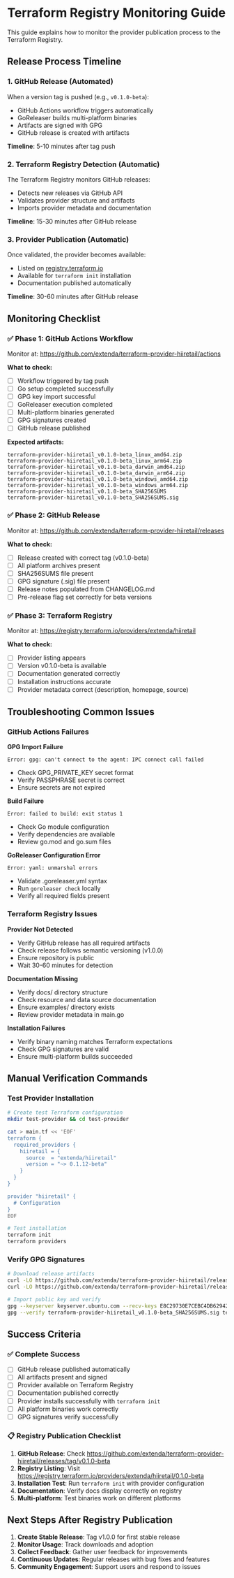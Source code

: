 # Terraform Registry Monitoring Guide

This guide explains how to monitor the provider publication process to the Terraform Registry.

## Release Process Timeline

### 1. GitHub Release (Automated)
When a version tag is pushed (e.g., `v0.1.0-beta`):
- GitHub Actions workflow triggers automatically
- GoReleaser builds multi-platform binaries
- Artifacts are signed with GPG
- GitHub release is created with artifacts

**Timeline**: 5-10 minutes after tag push

### 2. Terraform Registry Detection (Automatic)
The Terraform Registry monitors GitHub releases:
- Detects new releases via GitHub API
- Validates provider structure and artifacts
- Imports provider metadata and documentation

**Timeline**: 15-30 minutes after GitHub release

### 3. Provider Publication (Automatic)
Once validated, the provider becomes available:
- Listed on [registry.terraform.io](https://registry.terraform.io/providers/extenda/hiiretail)
- Available for `terraform init` installation
- Documentation published automatically

**Timeline**: 30-60 minutes after GitHub release

## Monitoring Checklist

### ✅ Phase 1: GitHub Actions Workflow
Monitor at: https://github.com/extenda/terraform-provider-hiiretail/actions

**What to check:**
- [ ] Workflow triggered by tag push
- [ ] Go setup completed successfully  
- [ ] GPG key import successful
- [ ] GoReleaser execution completed
- [ ] Multi-platform binaries generated
- [ ] GPG signatures created
- [ ] GitHub release published

**Expected artifacts:**
```
terraform-provider-hiiretail_v0.1.0-beta_linux_amd64.zip
terraform-provider-hiiretail_v0.1.0-beta_linux_arm64.zip
terraform-provider-hiiretail_v0.1.0-beta_darwin_amd64.zip
terraform-provider-hiiretail_v0.1.0-beta_darwin_arm64.zip
terraform-provider-hiiretail_v0.1.0-beta_windows_amd64.zip
terraform-provider-hiiretail_v0.1.0-beta_windows_arm64.zip
terraform-provider-hiiretail_v0.1.0-beta_SHA256SUMS
terraform-provider-hiiretail_v0.1.0-beta_SHA256SUMS.sig
```

### ✅ Phase 2: GitHub Release
Monitor at: https://github.com/extenda/terraform-provider-hiiretail/releases

**What to check:**
- [ ] Release created with correct tag (v0.1.0-beta)
- [ ] All platform archives present
- [ ] SHA256SUMS file present
- [ ] GPG signature (.sig) file present
- [ ] Release notes populated from CHANGELOG.md
- [ ] Pre-release flag set correctly for beta versions

### ✅ Phase 3: Terraform Registry
Monitor at: https://registry.terraform.io/providers/extenda/hiiretail

**What to check:**
- [ ] Provider listing appears
- [ ] Version v0.1.0-beta is available
- [ ] Documentation generated correctly
- [ ] Installation instructions accurate
- [ ] Provider metadata correct (description, homepage, source)

## Troubleshooting Common Issues

### GitHub Actions Failures

**GPG Import Failure**
```
Error: gpg: can't connect to the agent: IPC connect call failed
```
- Check GPG_PRIVATE_KEY secret format
- Verify PASSPHRASE secret is correct
- Ensure secrets are not expired

**Build Failure**
```
Error: failed to build: exit status 1
```
- Check Go module configuration
- Verify dependencies are available
- Review go.mod and go.sum files

**GoReleaser Configuration Error**
```
Error: yaml: unmarshal errors
```
- Validate .goreleaser.yml syntax
- Run `goreleaser check` locally
- Verify all required fields present

### Terraform Registry Issues

**Provider Not Detected**
- Verify GitHub release has all required artifacts
- Check release follows semantic versioning (v1.0.0)
- Ensure repository is public
- Wait 30-60 minutes for detection

**Documentation Missing**
- Verify docs/ directory structure
- Check resource and data source documentation
- Ensure examples/ directory exists
- Review provider metadata in main.go

**Installation Failures**
- Verify binary naming matches Terraform expectations
- Check GPG signatures are valid
- Ensure multi-platform builds succeeded

## Manual Verification Commands

### Test Provider Installation
```bash
# Create test Terraform configuration
mkdir test-provider && cd test-provider

cat > main.tf << 'EOF'
terraform {
  required_providers {
    hiiretail = {
      source  = "extenda/hiiretail"
      version = "~> 0.1.12-beta"
    }
  }
}

provider "hiiretail" {
  # Configuration
}
EOF

# Test installation
terraform init
terraform providers
```

### Verify GPG Signatures
```bash
# Download release artifacts
curl -LO https://github.com/extenda/terraform-provider-hiiretail/releases/download/v0.1.0-beta/terraform-provider-hiiretail_v0.1.0-beta_SHA256SUMS
curl -LO https://github.com/extenda/terraform-provider-hiiretail/releases/download/v0.1.0-beta/terraform-provider-hiiretail_v0.1.0-beta_SHA256SUMS.sig

# Import public key and verify
gpg --keyserver keyserver.ubuntu.com --recv-keys E8C29730E7CEBC4DB6294298F9549AA602E3C9DC
gpg --verify terraform-provider-hiiretail_v0.1.0-beta_SHA256SUMS.sig terraform-provider-hiiretail_v0.1.0-beta_SHA256SUMS
```

## Success Criteria

### ✅ Complete Success
- [ ] GitHub release published automatically
- [ ] All artifacts present and signed
- [ ] Provider available on Terraform Registry
- [ ] Documentation published correctly
- [ ] Provider installs successfully with `terraform init`
- [ ] All platform binaries work correctly
- [ ] GPG signatures verify successfully

### 📋 Registry Publication Checklist
1. **GitHub Release**: Check https://github.com/extenda/terraform-provider-hiiretail/releases/tag/v0.1.0-beta
2. **Registry Listing**: Visit https://registry.terraform.io/providers/extenda/hiiretail/0.1.0-beta
3. **Installation Test**: Run `terraform init` with provider configuration
4. **Documentation**: Verify docs display correctly on registry
5. **Multi-platform**: Test binaries work on different platforms

## Next Steps After Registry Publication

1. **Create Stable Release**: Tag v1.0.0 for first stable release
2. **Monitor Usage**: Track downloads and adoption
3. **Collect Feedback**: Gather user feedback for improvements
4. **Continuous Updates**: Regular releases with bug fixes and features
5. **Community Engagement**: Support users and respond to issues